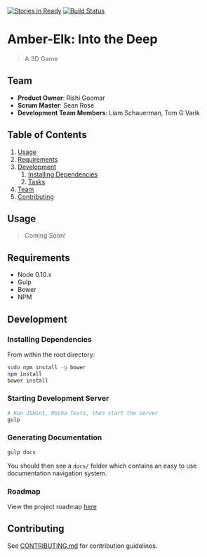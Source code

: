 [![Stories in Ready](https://badge.waffle.io/amber-elk/amber-elk.png?label=ready&title=Ready)](https://waffle.io/amber-elk/amber-elk)
[![Build Status](https://travis-ci.org/rgoomar/amber-elk.svg?branch=master)](https://travis-ci.org/rgoomar/amber-elk)
# Amber-Elk: Into the Deep

> A 3D Game

## Team

  - __Product Owner__: Rishi Goomar
  - __Scrum Master__: Sean Rose
  - __Development Team Members__: Liam Schauerman, Tom G Varik

## Table of Contents

1. [Usage](#Usage)
1. [Requirements](#requirements)
1. [Development](#development)
    1. [Installing Dependencies](#installing-dependencies)
    1. [Tasks](#tasks)
1. [Team](#team)
1. [Contributing](#contributing)

## Usage

> Coming Soon!

## Requirements

- Node 0.10.x
- Gulp
- Bower
- NPM

## Development

### Installing Dependencies

From within the root directory:

```sh
sudo npm install -g bower
npm install
bower install
```

### Starting Development Server
```sh
# Run JSHint, Mocha Tests, then start the server
gulp
```

### Generating Documentation
```sh
gulp docs
```
You should then see a ```docs/``` folder which contains an easy to use documentation navigation system.

### Roadmap

View the project roadmap [here](https://waffle.io/amber-elk/amber-elk)


## Contributing

See [CONTRIBUTING.md](CONTRIBUTING.md) for contribution guidelines.
